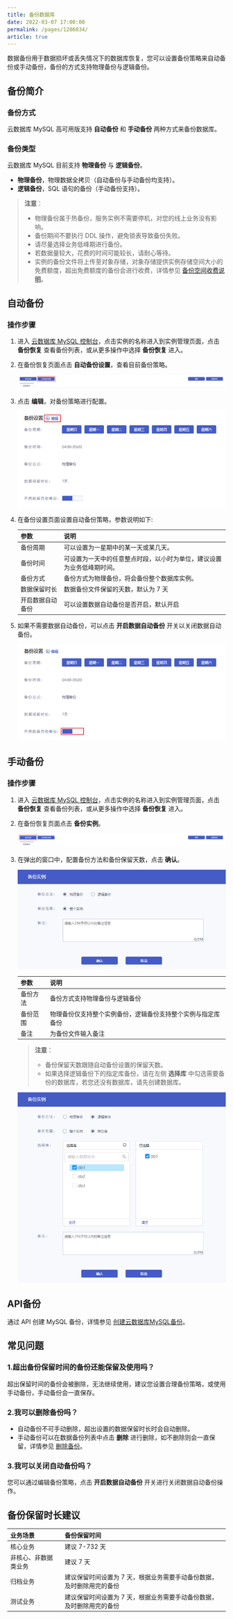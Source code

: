 ```yaml
---
title: 备份数据库
date: 2022-03-07 17:00:00
permalink: /pages/1206034/
article: true
---
```



数据备份用于数据损坏或丢失情况下的数据库恢复，您可以设置备份策略来自动备份或手动备份，备份的方式支持物理备份与逻辑备份。

## 备份简介

### 备份方式

云数据库 MySQL 高可用版支持 **自动备份** 和 **手动备份** 两种方式来备份数据库。

### 备份类型

云数据库 MySQL 目前支持 **物理备份** 与 **逻辑备份**。

+ **物理备份**，物理数据全拷贝（自动备份与手动备份均支持）。
+ **逻辑备份**，SQL 语句的备份（手动备份支持）。

> **注意**：
>
> - 物理备份属于热备份，服务实例不需要停机，对您的线上业务没有影响。
> - 备份期间不要执行 DDL 操作，避免锁表导致备份失败。
> - 请尽量选择业务低峰期进行备份。
> - 若数据量较大，花费的时间可能较长，请耐心等待。
> - 实例的备份文件将上传至对象存储，对象存储提供实例存储空间大小的免费额度，超出免费额度的备份会进行收费，详情参见 [备份空间收费说明](./../../03.购买指南/05.备份空间收费说明.md)。

## 自动备份

### 操作步骤

1. 进入 [云数据库 MySQL 控制台](https://console.capitalonline.net/dbinstances)，点击实例的名称进入到实例管理页面，点击 **备份恢复** 查看备份列表，或从更多操作中选择 **备份恢复** 进入。

2. 在备份恢复页面点击 **自动备份设置**，查看目前备份策略。

   ![backup_list](./../../pic/backup_list.png)

3. 点击 **编辑**，对备份策略进行配置。

   ![backup_console](./../../pic/backup_console.png)

4. 在备份设置页面设置自动备份策略，参数说明如下:

   | 参数             | 说明                                                         |
   | :--------------- | :----------------------------------------------------------- |
   | 备份周期         | 可以设置为一星期中的某一天或某几天。                         |
   | 备份时间         | 可设置为一天中的任意整点时段，以小时为单位，建议设置为业务低峰期时间。 |
   | 备份方式         | 备份方式为物理备份，将会备份整个数据库实例。                 |
   | 数据保留时长     | 数据备份文件保留的天数，默认为 7 天                          |
   | 开启数据自动备份 | 可以设置数据自动备份是否开启，默认开启                       |

5. 如果不需要数据自动备份，可以点击 **开启数据自动备份** 开关以关闭数据自动备份。

   ![backup_open](./../../pic/backup_open.png)

## 手动备份

### 操作步骤

1. 进入 [云数据库 MySQL 控制台](https://console.capitalonline.net/dbinstances)，点击实例的名称进入到实例管理页面，点击 **备份恢复** 查看备份列表，或从更多操作中选择 **备份恢复** 进入。

2. 在备份恢复页面点击 **备份实例**。

   ![backup_backup](./../../pic/backup_backup.png)

3. 在弹出的窗口中，配置备份方法和备份保留天数，点击 **确认**。

   ![backup_popup](./../../pic/backup_popup.png)

   | 参数     | 说明                                                         |
   | :------- | :----------------------------------------------------------- |
   | 备份方法 | 备份方式支持物理备份与逻辑备份                               |
   | 备份范围 | 物理备份仅支持整个实例备份，逻辑备份支持整个实例与指定库备份 |
   | 备注     | 为备份文件输入备注                                           |
   
   > **注意**：
   >
   > + 备份保留天数跟随自动备份设置的保留天数。
   > + 如果选择逻辑备份下的指定库备份，请在左侧 **选择库** 中勾选需要备份的数据库，若您还没有数据库，请先创建数据库。
   
   ![backup_popup1](./../../pic/backup_popup1.png)

## API备份

通过 API 创建 MySQL 备份，详情参见 [创建云数据库MySQL备份](./../../08.API文档/04.备份相关接口/00.创建云数据库MySQL备份.md)。

## 常见问题

### 1.超出备份保留时间的备份还能保留及使用吗？

超出保留时间的备份会被删除，无法继续使用，建议您设置合理备份策略，或使用手动备份，手动备份会一直保存。

### 2.我可以删除备份吗？

- 自动备份不可手动删除，超出设置的数据保留时长时会自动删除。
- 手动备份可以在数据备份列表中点击 **删除** 进行删除，如不删除则会一直保留，详情参见 [删除备份](./02.删除备份.md)。

### 3.我可以关闭自动备份吗？

您可以通过编辑备份策略，点击 **开启数据自动备份** 开关进行关闭数据自动备份操作。

## 备份保留时长建议

| 业务场景             | 备份保留时间                                                 |
| :------------------- | :----------------------------------------------------------- |
| 核心业务             | 建议 7-732 天                                              |
| 非核心、非数据类业务 | 建议 7 天                                                      |
| 归档业务             | 建议保留时间设置为 7 天，根据业务需要手动备份数据，及时删除用完的备份 |
| 测试业务             | 建议保留时间设置为 7 天，根据业务需要手动备份数据，及时删除用完的备份 |
